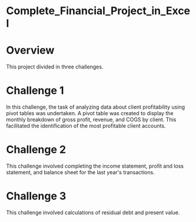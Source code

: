 # Complete_Financial_Project_in_Excel

# Overview
This project divided in three challenges.

# Challenge 1
In this challenge, the task of analyzing data about client profitability using pivot tables was undertaken. A pivot table was created to display the monthly breakdown of gross profit, revenue, and COGS by client. This facilitated the identification of the most profitable client accounts.

# Challenge 2
This challenge involved completing the income statement, profit and loss statement, and balance sheet for the last year's transactions.

# Challenge 3
This challenge involved calculations of residual debt and present value.
